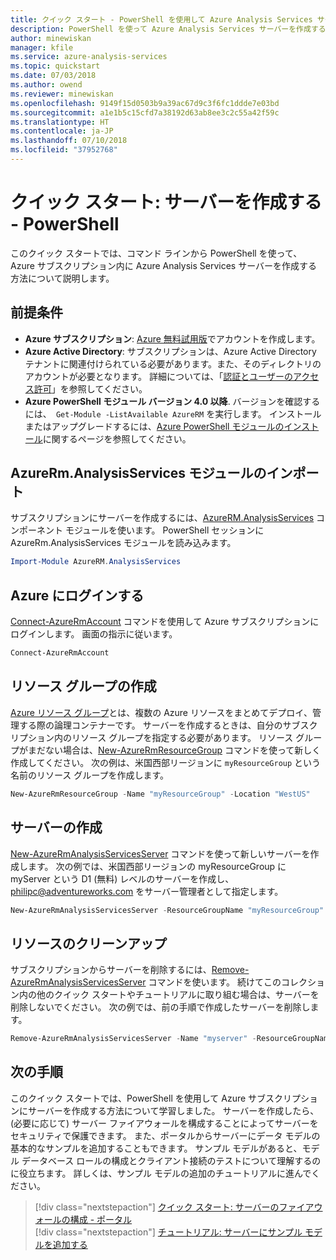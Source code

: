 ```yaml
---
title: クイック スタート - PowerShell を使用して Azure Analysis Services サーバーを作成する | Microsoft Docs
description: PowerShell を使って Azure Analysis Services サーバーを作成する方法について説明します。
author: minewiskan
manager: kfile
ms.service: azure-analysis-services
ms.topic: quickstart
ms.date: 07/03/2018
ms.author: owend
ms.reviewer: minewiskan
ms.openlocfilehash: 9149f15d0503b9a39ac67d9c3f6fc1ddde7e03bd
ms.sourcegitcommit: a1e1b5c15cfd7a38192d63ab8ee3c2c55a42f59c
ms.translationtype: HT
ms.contentlocale: ja-JP
ms.lasthandoff: 07/10/2018
ms.locfileid: "37952768"
---
```

# <a name="quickstart-create-a-server---powershell"></a>クイック スタート: サーバーを作成する - PowerShell

このクイック スタートでは、コマンド ラインから PowerShell を使って、Azure サブスクリプション内に Azure Analysis Services サーバーを作成する方法について説明します。

## <a name="prerequisites"></a>前提条件

- **Azure サブスクリプション**: [Azure 無料試用版](https://azure.microsoft.com/offers/ms-azr-0044p/)でアカウントを作成します。
- **Azure Active Directory**: サブスクリプションは、Azure Active Directory テナントに関連付けられている必要があります。また、そのディレクトリのアカウントが必要となります。 詳細については、「[認証とユーザーのアクセス許可](analysis-services-manage-users.md)」を参照してください。
- **Azure PowerShell モジュール バージョン 4.0 以降**. バージョンを確認するには、` Get-Module -ListAvailable AzureRM` を実行します。 インストールまたはアップグレードするには、[Azure PowerShell モジュールのインストール](/powershell/azure/install-azurerm-ps)に関するページを参照してください。

## <a name="import-azurermanalysisservices-module"></a>AzureRm.AnalysisServices モジュールのインポート

サブスクリプションにサーバーを作成するには、[AzureRM.AnalysisServices](https://www.powershellgallery.com/packages/AzureRM.AnalysisServices) コンポーネント モジュールを使います。 PowerShell セッションに AzureRm.AnalysisServices モジュールを読み込みます。

```powershell
Import-Module AzureRM.AnalysisServices
```

## <a name="log-in-to-azure"></a>Azure にログインする

[Connect-AzureRmAccount](/powershell/module/azurerm.profile/connect-azurermaccount) コマンドを使用して Azure サブスクリプションにログインします。 画面の指示に従います。

```powershell
Connect-AzureRmAccount
```

## <a name="create-a-resource-group"></a>リソース グループの作成

[Azure リソース グループ](../azure-resource-manager/resource-group-overview.md)とは、複数の Azure リソースをまとめてデプロイ、管理する際の論理コンテナーです。 サーバーを作成するときは、自分のサブスクリプション内のリソース グループを指定する必要があります。 リソース グループがまだない場合は、[New-AzureRmResourceGroup](/powershell/module/azurerm.resources/new-azurermresourcegroup) コマンドを使って新しく作成してください。 次の例は、米国西部リージョンに `myResourceGroup` という名前のリソース グループを作成します。

```powershell
New-AzureRmResourceGroup -Name "myResourceGroup" -Location "WestUS"
```

## <a name="create-a-server"></a>サーバーの作成

[New-AzureRmAnalysisServicesServer](/powershell/module/azurerm.analysisservices/new-azurermanalysisservicesserver) コマンドを使って新しいサーバーを作成します。 次の例では、米国西部リージョンの myResourceGroup に myServer という D1 (無料) レベルのサーバーを作成し、philipc@adventureworks.com をサーバー管理者として指定します。

```powershell
New-AzureRmAnalysisServicesServer -ResourceGroupName "myResourceGroup" -Name "myserver" -Location WestUS -Sku D1 -Administrator "philipc@adventure-works.com"
```

## <a name="clean-up-resources"></a>リソースのクリーンアップ

サブスクリプションからサーバーを削除するには、[Remove-AzureRmAnalysisServicesServer](/powershell/module/azurerm.analysisservices/new-azurermanalysisservicesserver) コマンドを使います。 続けてこのコレクション内の他のクイック スタートやチュートリアルに取り組む場合は、サーバーを削除しないでください。 次の例では、前の手順で作成したサーバーを削除します。


```powershell
Remove-AzureRmAnalysisServicesServer -Name "myserver" -ResourceGroupName "myResourceGroup"
```

## <a name="next-steps"></a>次の手順

このクイック スタートでは、PowerShell を使用して Azure サブスクリプションにサーバーを作成する方法について学習しました。 サーバーを作成したら、(必要に応じて) サーバー ファイアウォールを構成することによってサーバーをセキュリティで保護できます。 また、ポータルからサーバーにデータ モデルの基本的なサンプルを追加することもできます。 サンプル モデルがあると、モデル データベース ロールの構成とクライアント接続のテストについて理解するのに役立ちます。 詳しくは、サンプル モデルの追加のチュートリアルに進んでください。

> [!div class="nextstepaction"]
> [クイック スタート: サーバーのファイアウォールの構成 - ポータル](analysis-services-qs-firewall.md)      
> [!div class="nextstepaction"]
> [チュートリアル: サーバーにサンプル モデルを追加する](analysis-services-create-sample-model.md)